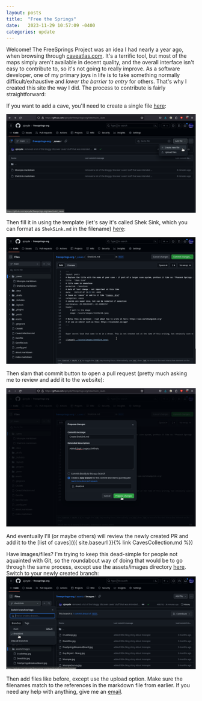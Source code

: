 ```yaml
---
layout: posts
title:  "Free the Springs"
date:   2023-11-29 10:57:09 -0400
categories: update
---
```

Welcome! The FreeSprings Project was an idea I had nearly a year ago, when browsing through [caveatlas.com](http://www.caveatlas.com/). It's a terrific tool, but most of the maps simply aren't available in decent quality, and the overall interface isn't easy to contribute to, so it's not going to really improve. As a software developer, one of my primary joys in life is to take something normally difficult/exhaustive and _lower the barrier to entry_ for others. That's why I created this site the way I did. The process to contribute is fairly straightforward:

If you want to add a cave, you'll need to create a single file [here](https://github.com/ajsnyde/freesprings-org/tree/main/_caves):

![image](../assets/images/addCave.png)

Then fill it in using the template (let's say it's called Shek Sink, which you can format as `ShekSink.md` in the filename) [here](https://github.com/ajsnyde/freesprings-org/blob/main/_drafts/ShekSink.md):

![image](../assets/images/addCave2.png)

Then slam that commit button to open a pull request (pretty much asking me to review and add it to the website):

![image](../assets/images/addCave3.png)

And eventually I'll (or maybe others) will review the newly created PR and add it to the [list of caves]({{ site.baseurl }}{% link CavesCollection.md %})

Have images/files? I'm trying to keep this dead-simple for people not aquainted with Git, so the roundabout way of doing that would be to go through the same process, except use the assets/images directory [here](https://github.com/ajsnyde/freesprings-org/tree/main/assets/images). Switch to your newly created branch:
![image](../assets/images/addCave4.png)

Then add files like before, except use the upload option. Make sure the filenames match to the references in the markdown file from earlier. If you need any help with anything, give me an [email](mailto:addison@addisonsnyder.com?subject=FreeSpingsUploadQuestion).
